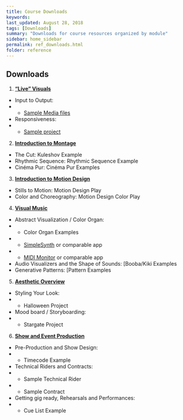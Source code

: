 ```yaml
---
title: Course Downloads
keywords: 
last_updated: August 28, 2018
tags: [Downloads]
summary: "Downloads for course resources organized by module"
sidebar: home_sidebar
permalink: ref_downloads.html
folder: reference
---
```


## Downloads

1. [**“Live” Visuals**](/teaching_module_1.html)
- Input to Output:
- - [Sample Media files](https://s3.amazonaws.com/vidvox/vvedu/W1-L1.zip)
- Responsiveness:
- - [Sample project](https://s3.amazonaws.com/vidvox/vvedu/W1-L2.zip)
2. [**Introduction to Montage**](/teaching_module_2.html)
- The Cut: Kuleshov Example
- Rhythmic Sequence: Rhythmic Sequence Example
- Cinéma Pur: Cinéma Pur Examples
3. [**Introduction to Motion Design**](/teaching_module_3.html)
- Stills to Motion: Motion Design Play
- Color and Choreography: Motion Design Color Play
4. [**Visual Music**](/teaching_module_4.html)
- Abstract Visualization / Color Organ:
- - Color Organ Examples
- - [SimpleSynth](http://notahat.com/simplesynth/) or comparable app
- - [MIDI Monitor](https://www.snoize.com/MIDIMonitor/) or comparable app
- Audio Visualizers and the Shape of Sounds: [Booba/Kiki Examples
- Generative Patterns: [Pattern Examples
5. [**Aesthetic Overview**](/teaching_module_5.html)
- Styling Your Look:
- - Halloween Project
- Mood board / Storyboarding:
- - Stargate Project
6. [**Show and Event Production**](/teaching_module_6.html)
- Pre-Production and Show Design:
- - Timecode Example
- Technical Riders and Contracts:
- - Sample Technical Rider
- - Sample Contract
- Getting gig ready, Rehearsals and Performances:
- - Cue List Example

